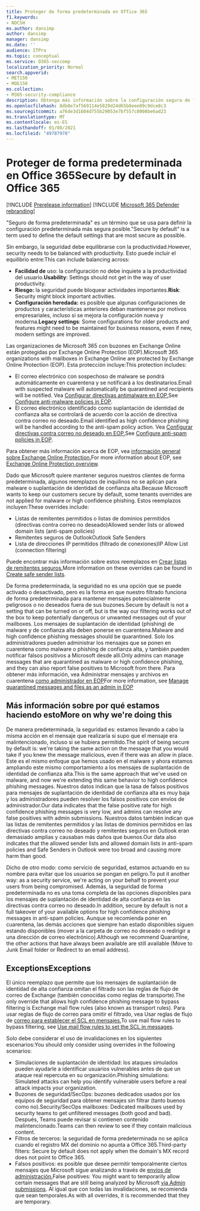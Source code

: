 ```yaml
---
title: Proteger de forma predeterminada en Office 365
f1.keywords:
- NOCSH
ms.author: dansimp
author: dansimp
manager: dansimp
ms.date: ''
audience: ITPro
ms.topic: conceptual
ms.service: O365-seccomp
localization_priority: Normal
search.appverid:
- MET150
- MOE150
ms.collection:
- M365-security-compliance
description: Obtenga más información sobre la configuración segura de forma predeterminada en Exchange Online Protection (EOP)
ms.openlocfilehash: 8db8e7af569114e5829d24d65b8eee89c9dce8c3
ms.sourcegitcommit: a76de3d1604d755b29053e7bf557c0008be6ad23
ms.translationtype: MT
ms.contentlocale: es-ES
ms.lasthandoff: 01/08/2021
ms.locfileid: "49787978"
---
```

# <a name="secure-by-default-in-office-365"></a><span data-ttu-id="6b55f-103">Proteger de forma predeterminada en Office 365</span><span class="sxs-lookup"><span data-stu-id="6b55f-103">Secure by default in Office 365</span></span>

[!INCLUDE [Prerelease information](../includes/prerelease.md)]
[!INCLUDE [Microsoft 365 Defender rebranding](../includes/microsoft-defender-for-office.md)]

<span data-ttu-id="6b55f-104">"Seguro de forma predeterminada" es un término que se usa para definir la configuración predeterminada más segura posible.</span><span class="sxs-lookup"><span data-stu-id="6b55f-104">"Secure by default" is a term used to define the default settings that are most secure as possible.</span></span>

<span data-ttu-id="6b55f-105">Sin embargo, la seguridad debe equilibrarse con la productividad.</span><span class="sxs-lookup"><span data-stu-id="6b55f-105">However, security needs to be balanced with productivity.</span></span> <span data-ttu-id="6b55f-106">Esto puede incluir el equilibrio entre:</span><span class="sxs-lookup"><span data-stu-id="6b55f-106">This can include balancing across:</span></span>

- <span data-ttu-id="6b55f-107">**Facilidad de** uso: la configuración no debe inquiete a la productividad del usuario.</span><span class="sxs-lookup"><span data-stu-id="6b55f-107">**Usability**: Settings should not get in the way of user productivity.</span></span>
- <span data-ttu-id="6b55f-108">**Riesgo:** la seguridad puede bloquear actividades importantes.</span><span class="sxs-lookup"><span data-stu-id="6b55f-108">**Risk**: Security might block important activities.</span></span>
- <span data-ttu-id="6b55f-109">**Configuración heredada:** es posible que algunas configuraciones de productos y características anteriores deban mantenerse por motivos empresariales, incluso si se mejora la configuración nueva y moderna.</span><span class="sxs-lookup"><span data-stu-id="6b55f-109">**Legacy settings**: Some configurations for older products and features might need to be maintained for business reasons, even if new, modern settings are improved.</span></span>

<span data-ttu-id="6b55f-110">Las organizaciones de Microsoft 365 con buzones en Exchange Online están protegidas por Exchange Online Protection (EOP).</span><span class="sxs-lookup"><span data-stu-id="6b55f-110">Microsoft 365 organizations with mailboxes in Exchange Online are protected by Exchange Online Protection (EOP).</span></span> <span data-ttu-id="6b55f-111">Esta protección incluye:</span><span class="sxs-lookup"><span data-stu-id="6b55f-111">This protection includes:</span></span>

- <span data-ttu-id="6b55f-112">El correo electrónico con sospechoso de malware se pondrá automáticamente en cuarentena y se notificará a los destinatarios.</span><span class="sxs-lookup"><span data-stu-id="6b55f-112">Email with suspected malware will automatically be quarantined and recipients will be notified.</span></span> <span data-ttu-id="6b55f-113">Vea [Configurar directivas antimalware en EOP.](configure-anti-malware-policies.md)</span><span class="sxs-lookup"><span data-stu-id="6b55f-113">See [Configure anti-malware policies in EOP](configure-anti-malware-policies.md).</span></span>
- <span data-ttu-id="6b55f-114">El correo electrónico identificado como suplantación de identidad de confianza alta se controlará de acuerdo con la acción de directiva contra correo no deseado.</span><span class="sxs-lookup"><span data-stu-id="6b55f-114">Email identified as high confidence phishing will be handled according to the anti-spam policy action.</span></span> <span data-ttu-id="6b55f-115">Vea [Configurar directivas contra correo no deseado en EOP.](configure-your-spam-filter-policies.md)</span><span class="sxs-lookup"><span data-stu-id="6b55f-115">See [Configure anti-spam policies in EOP](configure-your-spam-filter-policies.md).</span></span>

<span data-ttu-id="6b55f-116">Para obtener más información acerca de EOP, vea [información general sobre Exchange Online Protection.](exchange-online-protection-overview.md)</span><span class="sxs-lookup"><span data-stu-id="6b55f-116">For more information about EOP, see [Exchange Online Protection overview](exchange-online-protection-overview.md).</span></span>

<span data-ttu-id="6b55f-117">Dado que Microsoft quiere mantener seguros nuestros clientes de forma predeterminada, algunos reemplazos de inquilinos no se aplican para malware o suplantación de identidad de confianza alta.</span><span class="sxs-lookup"><span data-stu-id="6b55f-117">Because Microsoft wants to keep our customers secure by default, some tenants overrides are not applied for malware or high confidence phishing.</span></span> <span data-ttu-id="6b55f-118">Estos reemplazos incluyen:</span><span class="sxs-lookup"><span data-stu-id="6b55f-118">These overrides include:</span></span>

- <span data-ttu-id="6b55f-119">Listas de remitentes permitidos o listas de dominios permitidos (directivas contra correo no deseado)</span><span class="sxs-lookup"><span data-stu-id="6b55f-119">Allowed sender lists or allowed domain lists (anti-spam policies)</span></span>
- <span data-ttu-id="6b55f-120">Remitentes seguros de Outlook</span><span class="sxs-lookup"><span data-stu-id="6b55f-120">Outlook Safe Senders</span></span>
- <span data-ttu-id="6b55f-121">Lista de direcciones IP permitidos (filtrado de conexiones)</span><span class="sxs-lookup"><span data-stu-id="6b55f-121">IP Allow List (connection filtering)</span></span>

<span data-ttu-id="6b55f-122">Puede encontrar más información sobre estos reemplazos en [Crear listas de remitentes seguros.](create-safe-sender-lists-in-office-365.md)</span><span class="sxs-lookup"><span data-stu-id="6b55f-122">More information on these overrides can be found in [Create safe sender lists](create-safe-sender-lists-in-office-365.md).</span></span>

<span data-ttu-id="6b55f-123">De forma predeterminada, la seguridad no es una opción que se puede activado o desactivado, pero es la forma en que nuestro filtrado funciona de forma predeterminada para mantener mensajes potencialmente peligrosos o no deseados fuera de sus buzones.</span><span class="sxs-lookup"><span data-stu-id="6b55f-123">Secure by default is not a setting that can be turned on or off, but is the way our filtering works out of the box to keep potentially dangerous or unwanted messages out of your mailboxes.</span></span> <span data-ttu-id="6b55f-124">Los mensajes de suplantación de identidad (phishing) de malware y de confianza alta deben ponerse en cuarentena.</span><span class="sxs-lookup"><span data-stu-id="6b55f-124">Malware and high confidence phishing messages should be quarantined.</span></span> <span data-ttu-id="6b55f-125">Solo los administradores pueden administrar los mensajes que se ponen en cuarentena como malware o phishing de confianza alta, y también pueden notificar falsos positivos a Microsoft desde allí.</span><span class="sxs-lookup"><span data-stu-id="6b55f-125">Only admins can manage messages that are quarantined as malware or high confidence phishing, and they can also report false positives to Microsoft from there.</span></span> <span data-ttu-id="6b55f-126">Para obtener más información, vea Administrar mensajes y archivos en cuarentena [como administrador en EOP](manage-quarantined-messages-and-files.md)</span><span class="sxs-lookup"><span data-stu-id="6b55f-126">For more information, see [Manage quarantined messages and files as an admin in EOP](manage-quarantined-messages-and-files.md)</span></span>

## <a name="more-on-why-were-doing-this"></a><span data-ttu-id="6b55f-127">Más información sobre por qué estamos haciendo esto</span><span class="sxs-lookup"><span data-stu-id="6b55f-127">More on why we're doing this</span></span>

<span data-ttu-id="6b55f-128">De manera predeterminada, la seguridad es: estamos llevando a cabo la misma acción en el mensaje que realizaría si supo que el mensaje era malintencionado, incluso si se hubiera permitido.</span><span class="sxs-lookup"><span data-stu-id="6b55f-128">The spirit of being secure by default is: we're taking the same action on the message that you would take if you knew the message malicious, even if there was an allow in place.</span></span> <span data-ttu-id="6b55f-129">Este es el mismo enfoque que hemos usado en el malware y ahora estamos ampliando este mismo comportamiento a los mensajes de suplantación de identidad de confianza alta.</span><span class="sxs-lookup"><span data-stu-id="6b55f-129">This is the same approach that we've used on malware, and now we're extending this same behavior to high confidence phishing messages.</span></span> <span data-ttu-id="6b55f-130">Nuestros datos indican que la tasa de falsos positivos para mensajes de suplantación de identidad de confianza alta es muy baja y los administradores pueden resolver los falsos positivos con envíos de administrador.</span><span class="sxs-lookup"><span data-stu-id="6b55f-130">Our data indicates that the false positive rate for high confidence phishing messages is very low, and admins can resolve any false positives with admin submissions.</span></span> <span data-ttu-id="6b55f-131">Nuestros datos también indican que las listas de remitentes permitidos y las listas de dominios permitidos en las directivas contra correo no deseado y remitentes seguros en Outlook eran demasiado amplias y causaban más daños que buenos.</span><span class="sxs-lookup"><span data-stu-id="6b55f-131">Our data also indicates that the allowed sender lists and allowed domain lists in anti-spam policies and Safe Senders in Outlook were too broad and causing more harm than good.</span></span>

<span data-ttu-id="6b55f-132">Dicho de otro modo: como servicio de seguridad, estamos actuando en su nombre para evitar que los usuarios se pongan en peligro.</span><span class="sxs-lookup"><span data-stu-id="6b55f-132">To put it another way: as a security service, we're acting on your behalf to prevent your users from being compromised.</span></span> <span data-ttu-id="6b55f-133">Además, la seguridad de forma predeterminada no es una toma completa de las opciones disponibles para los mensajes de suplantación de identidad de alta confianza en las directivas contra correo no deseado.</span><span class="sxs-lookup"><span data-stu-id="6b55f-133">In addition, secure by default is not a full takeover of your available options for high confidence phishing messages in anti-spam policies.</span></span> <span data-ttu-id="6b55f-134">Aunque se recomienda poner en cuarentena, las demás acciones que siempre han estado disponibles siguen estando disponibles (mover a la carpeta de correo no deseado o redirigir a una dirección de correo electrónico).</span><span class="sxs-lookup"><span data-stu-id="6b55f-134">Although we recommend Quarantine, the other actions that have always been available are still available (Move to Junk Email folder or Redirect to an email address).</span></span>

## <a name="exceptions"></a><span data-ttu-id="6b55f-135">Exceptions</span><span class="sxs-lookup"><span data-stu-id="6b55f-135">Exceptions</span></span>

<span data-ttu-id="6b55f-136">El único reemplazo que permite que los mensajes de suplantación de identidad de alta confianza omitan el filtrado son las reglas de flujo de correo de Exchange (también conocidas como reglas de transporte).</span><span class="sxs-lookup"><span data-stu-id="6b55f-136">The only override that allows high confidence phishing message to bypass filtering is Exchange mail flow rules (also known as transport rules).</span></span> <span data-ttu-id="6b55f-137">Para usar reglas de flujo de correo para omitir el filtrado, vea Usar reglas de flujo de [correo para establecer el SCL en mensajes.](use-mail-flow-rules-to-set-the-spam-confidence-level-scl-in-messages.md)</span><span class="sxs-lookup"><span data-stu-id="6b55f-137">To use mail flow rules to bypass filtering, see [Use mail flow rules to set the SCL in messages](use-mail-flow-rules-to-set-the-spam-confidence-level-scl-in-messages.md).</span></span>

<span data-ttu-id="6b55f-138">Solo debe considerar el uso de invalidaciones en los siguientes escenarios:</span><span class="sxs-lookup"><span data-stu-id="6b55f-138">You should only consider using overrides in the following scenarios:</span></span>

- <span data-ttu-id="6b55f-139">Simulaciones de suplantación de identidad: los ataques simulados pueden ayudarle a identificar usuarios vulnerables antes de que un ataque real repercuta en su organización.</span><span class="sxs-lookup"><span data-stu-id="6b55f-139">Phishing simulations: Simulated attacks can help you identify vulnerable users before a real attack impacts your organization.</span></span>
- <span data-ttu-id="6b55f-140">Buzones de seguridad/SecOps: buzones dedicados usados por los equipos de seguridad para obtener mensajes sin filtrar (tanto buenos como no).</span><span class="sxs-lookup"><span data-stu-id="6b55f-140">Security/SecOps mailboxes: Dedicated mailboxes used by security teams to get unfiltered messages (both good and bad).</span></span> <span data-ttu-id="6b55f-141">Después, Teams puede revisar si contienen contenido malintencionado.</span><span class="sxs-lookup"><span data-stu-id="6b55f-141">Teams can then review to see if they contain malicious content.</span></span>
- <span data-ttu-id="6b55f-142">Filtros de terceros: la seguridad de forma predeterminada no se aplica cuando el registro MX del dominio no apunta a Office 365.</span><span class="sxs-lookup"><span data-stu-id="6b55f-142">Third-party filters: Secure by default does not apply when the domain's MX record does not point to Office 365.</span></span>
- <span data-ttu-id="6b55f-143">Falsos positivos: es posible que desee permitir temporalmente ciertos mensajes que Microsoft sigue analizando a través de [envíos de administración.](admin-submission.md)</span><span class="sxs-lookup"><span data-stu-id="6b55f-143">False positives: You might want to temporarily allow certain messages that are still being analyzed by Microsoft [via Admin submissions](admin-submission.md).</span></span> <span data-ttu-id="6b55f-144">Al igual que con todas las invalidaciones, se recomienda que sean temporales.</span><span class="sxs-lookup"><span data-stu-id="6b55f-144">As with all overrides, it is recommended that they are temporary.</span></span>
